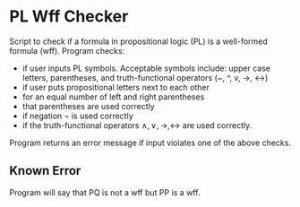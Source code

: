 # PL Wff Checker

Script to check if a formula in propositional logic (PL) is a well-formed formula (wff). Program checks:

- if user inputs PL symbols. Acceptable symbols include: upper case letters, parentheses, and truth-functional operators (~, ^, v, ->, <->)
- if user puts propositional letters next to each other
- for an equal number of left and right parentheses
- that parentheses are used correctly
- if negation $\neg$ is used correctly
- if the truth-functional operators $\wedge, \vee, \rightarrow, \leftrightarrow$ are used correctly.

Program returns an error message if input violates one of the above checks.

## Known Error

Program will say that PQ is not a wff but PP is a wff.
